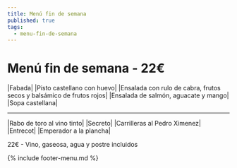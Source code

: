 ```yaml
---
title: Menú fin de semana
published: true
tags:
  - menu-fin-de-semana
---
```



# Menú fin de semana - 22€

|Fabada|
|Pisto castellano con huevo|
|Ensalada con rulo de cabra, frutos secos y balsámico de frutos rojos|
|Ensalada de salmón, aguacate y mango|
|Sopa castellana|

------

|Rabo de toro al vino tinto|
|Secreto|
|Carrilleras al Pedro Ximenez|
|Entrecot|
|Emperador a la plancha|

<!-- |Cordero asado|eligiendo este segundo plato se añade 6€ al menú, en total 28€| -->

22€ - Vino, gaseosa, agua y postre incluidos

{% include footer-menu.md %}
